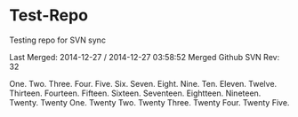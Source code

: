 Test-Repo
=========

Testing repo for SVN sync

Last Merged: 2014-12-27 / 2014-12-27 03:58:52
Merged Github SVN Rev: 32

One.
Two.
Three.
Four.
Five.
Six.
Seven.
Eight.
Nine.
Ten.
Eleven.
Twelve.
Thirteen.
Fourteen.
Fifteen.
Sixteen.
Seventeen.
Eightteen.
Nineteen.
Twenty.
Twenty One.
Twenty Two.
Twenty Three.
Twenty Four.
Twenty Five.
